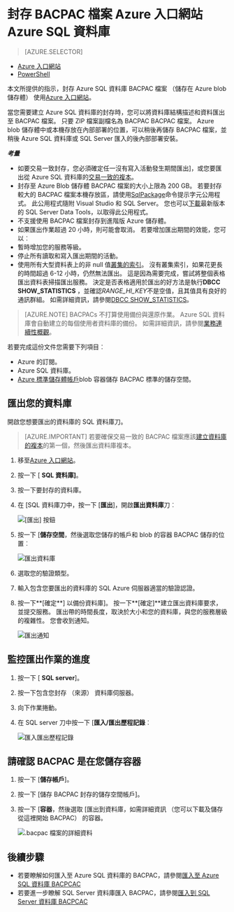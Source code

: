 <properties
    pageTitle="封存 BACPAC 檔案 Azure 入口網站 Azure SQL 資料庫"
    description="封存 BACPAC 檔案 Azure 入口網站 Azure SQL 資料庫"
    services="sql-database"
    documentationCenter=""
    authors="stevestein"
    manager="jhubbard"
    editor=""/>

<tags
    ms.service="sql-database"
    ms.devlang="NA"
    ms.date="08/15/2016"
    ms.author="sstein"
    ms.workload="data-management"
    ms.topic="article"
    ms.tgt_pltfrm="NA"/>


# <a name="archive-an-azure-sql-database-to-a-bacpac-file-using-the-azure-portal"></a>封存 BACPAC 檔案 Azure 入口網站 Azure SQL 資料庫

> [AZURE.SELECTOR]
- [Azure 入口網站](sql-database-export.md)
- [PowerShell](sql-database-export-powershell.md)

本文所提供的指示，封存 Azure SQL 資料庫 BACPAC 檔案 （儲存在 Azure blob 儲存體） 使用[Azure 入口網站](https://portal.azure.com)。

當您需要建立 Azure SQL 資料庫的封存時，您可以將資料庫結構描述和資料匯出至 BACPAC 檔案。 只要 ZIP 檔案副檔名為 BACPAC BACPAC 檔案。 Azure blob 儲存體中或本機存放在內部部署的位置，可以稍後再儲存 BACPAC 檔案，並稍後 Azure SQL 資料庫或 SQL Server 匯入的後內部部署安裝。 

***考量***

- 如要交易一致封存，您必須確定任一沒有寫入活動發生期間匯出]，或您要匯出從 Azure SQL 資料庫的[交易一致的複本](sql-database-copy.md)。
- 封存至 Azure Blob 儲存體 BACPAC 檔案的大小上限為 200 GB。 若要封存較大的 BACPAC 檔案本機存放區，請使用[SqlPackage](https://msdn.microsoft.com/library/hh550080.aspx)命令提示字元公用程式。 此公用程式隨附 Visual Studio 和 SQL Server。 您也可以[下載](https://msdn.microsoft.com/library/mt204009.aspx)最新版本的 SQL Server Data Tools，以取得此公用程式。
- 不支援使用 BACPAC 檔案封存到進階版 Azure 儲存體。
- 如果匯出作業超過 20 小時，則可能會取消。 若要增加匯出期間的效能，您可以︰
 - 暫時增加您的服務等級。
 - 停止所有讀取和寫入匯出期間的活動。
 - 使用所有大型資料表上的非 null 值[叢集的索引](https://msdn.microsoft.com/library/ms190457.aspx)。 沒有叢集索引，如果花更長的時間超過 6-12 小時，仍然無法匯出。 這是因為需要完成，嘗試將整個表格匯出資料表掃描匯出服務。 決定是否表格適用於匯出的好方法是執行**DBCC SHOW_STATISTICS** ，並確認*RANGE_HI_KEY*不是空值，且其值具有良好的通訊群組。 如需詳細資訊，請參閱[DBCC SHOW_STATISTICS](https://msdn.microsoft.com/library/ms174384.aspx)。


> [AZURE.NOTE] BACPACs 不打算使用備份與還原作業。 Azure SQL 資料庫會自動建立的每個使用者資料庫的備份。 如需詳細資訊，請參閱[業務連續性概觀](sql-database-business-continuity.md)。

若要完成這份文件您需要下列項目︰

- Azure 的訂閱。
- Azure SQL 資料庫。 
- [Azure 標準儲存體帳戶](../storage/storage-create-storage-account.md)blob 容器儲存 BACPAC 標準的儲存空間。

## <a name="export-your-database"></a>匯出您的資料庫

開啟您想要匯出的資料庫的 SQL 資料庫刀。

> [AZURE.IMPORTANT] 若要確保交易一致的 BACPAC 檔案應該[建立資料庫的複本](sql-database-copy.md)的第一個，然後匯出資料庫複本。 

1.  移至[Azure 入口網站](https://portal.azure.com)。
2.  按一下 [ **SQL 資料庫]**。
3.  按一下要封存的資料庫。
4.  在 [SQL 資料庫刀中，按一下 [**匯出**]，開啟**匯出資料庫**刀︰

    ![[匯出] 按鈕][1]

5.  按一下 [**儲存空間**，然後選取您儲存的帳戶和 blob 的容器 BACPAC 儲存的位置︰

    ![匯出資料庫][2]

6. 選取您的驗證類型。 
7.  輸入包含您要匯出的資料庫的 SQL Azure 伺服器適當的驗證認證。
8.  按一下**[確定**] 以備份資料庫]。 按一下**[確定]**建立匯出資料庫要求，並提交服務。 匯出帶的時間長度，取決於大小和您的資料庫，與您的服務層級的複雜性。 您會收到通知。

    ![匯出通知][3]

## <a name="monitor-the-progress-of-the-export-operation"></a>監控匯出作業的進度

1.  按一下 [ **SQL server**]。
2.  按一下包含您封存 （來源） 資料庫伺服器。
3.  向下作業捲動。
4.  在 SQL server 刀中按一下 [**匯入/匯出歷程記錄**︰

    ![匯入匯出歷程記錄][4]

## <a name="verify-the-bacpac-is-in-your-storage-container"></a>請確認 BACPAC 是在您儲存容器

1.  按一下 [**儲存帳戶**]。
2.  按一下 [儲存 BACPAC 封存的儲存空間帳戶]。
3.  按一下 [**容器**，然後選取 [匯出到資料庫，如需詳細資訊 （您可以下載及儲存從這裡開始 BACPAC） 的容器。

    ![.bacpac 檔案的詳細資料][5]  

## <a name="next-steps"></a>後續步驟

- 若要瞭解如何匯入至 Azure SQL 資料庫的 BACPAC，請參閱[匯入至 Azure SQL 資料庫 BACPCAC](sql-database-import.md)
- 若要進一步瞭解 SQL Server 資料庫匯入 BACPAC，請參閱[匯入到 SQL Server 資料庫 BACPCAC](https://msdn.microsoft.com/library/hh710052.aspx)



<!--Image references-->
[1]: ./media/sql-database-export/export.png
[2]: ./media/sql-database-export/export-blade.png
[3]: ./media/sql-database-export/export-notification.png
[4]: ./media/sql-database-export/export-history.png
[5]: ./media/sql-database-export/bacpac-archive.png

